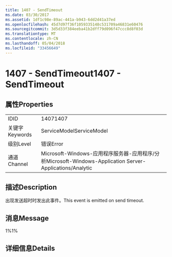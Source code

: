 ```yaml
---
title: 1407 - SendTimeout
ms.date: 03/30/2017
ms.assetid: 1df1c98e-89ac-441a-b943-6dd2d41a37ed
ms.openlocfilehash: 45d7d97f36f1059335148c531709a46831e60476
ms.sourcegitcommit: 3d5d33f384eeba41b2dff79d096f47ccc8d8f03d
ms.translationtype: MT
ms.contentlocale: zh-CN
ms.lasthandoff: 05/04/2018
ms.locfileid: "33456649"
---
```

# <a name="1407---sendtimeout"></a><span data-ttu-id="064a9-102">1407 - SendTimeout</span><span class="sxs-lookup"><span data-stu-id="064a9-102">1407 - SendTimeout</span></span>
## <a name="properties"></a><span data-ttu-id="064a9-103">属性</span><span class="sxs-lookup"><span data-stu-id="064a9-103">Properties</span></span>  
  
|||  
|-|-|  
|<span data-ttu-id="064a9-104">ID</span><span class="sxs-lookup"><span data-stu-id="064a9-104">ID</span></span>|<span data-ttu-id="064a9-105">1407</span><span class="sxs-lookup"><span data-stu-id="064a9-105">1407</span></span>|  
|<span data-ttu-id="064a9-106">关键字</span><span class="sxs-lookup"><span data-stu-id="064a9-106">Keywords</span></span>|<span data-ttu-id="064a9-107">ServiceModel</span><span class="sxs-lookup"><span data-stu-id="064a9-107">ServiceModel</span></span>|  
|<span data-ttu-id="064a9-108">级别</span><span class="sxs-lookup"><span data-stu-id="064a9-108">Level</span></span>|<span data-ttu-id="064a9-109">错误</span><span class="sxs-lookup"><span data-stu-id="064a9-109">Error</span></span>|  
|<span data-ttu-id="064a9-110">通道</span><span class="sxs-lookup"><span data-stu-id="064a9-110">Channel</span></span>|<span data-ttu-id="064a9-111">Microsoft-Windows-应用程序服务器-应用程序/分析</span><span class="sxs-lookup"><span data-stu-id="064a9-111">Microsoft-Windows-Application Server-Applications/Analytic</span></span>|  
  
## <a name="description"></a><span data-ttu-id="064a9-112">描述</span><span class="sxs-lookup"><span data-stu-id="064a9-112">Description</span></span>  
 <span data-ttu-id="064a9-113">出现发送超时时发出此事件。</span><span class="sxs-lookup"><span data-stu-id="064a9-113">This event is emitted on send timeout.</span></span>  
  
## <a name="message"></a><span data-ttu-id="064a9-114">消息</span><span class="sxs-lookup"><span data-stu-id="064a9-114">Message</span></span>  
 <span data-ttu-id="064a9-115">1%</span><span class="sxs-lookup"><span data-stu-id="064a9-115">1%</span></span>  
  
## <a name="details"></a><span data-ttu-id="064a9-116">详细信息</span><span class="sxs-lookup"><span data-stu-id="064a9-116">Details</span></span>
